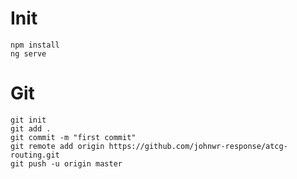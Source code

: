 # Init
```
npm install
ng serve
```

# Git
```
git init
git add .
git commit -m "first commit"
git remote add origin https://github.com/johnwr-response/atcg-routing.git
git push -u origin master
```
